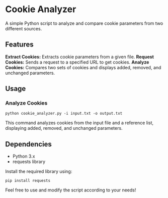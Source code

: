 # Cookie Analyzer
A simple Python script to analyze and compare cookie parameters from two different sources.

## Features
__Extract Cookies:__  Extracts cookie parameters from a given file.
__Request Cookies:__ Sends a request to a specified URL to get cookies.
__Analyze Cookies:__ Compares two sets of cookies and displays added, removed, and unchanged parameters.

## Usage
### Analyze Cookies

`python cookie_analyzer.py -i input.txt -o output.txt`

This command analyzes cookies from the input file and a reference list, displaying added, removed, and unchanged parameters.

## Dependencies
- Python 3.x
- requests library

Install the required library using:

` pip install requests `



Feel free to use and modify the script according to your needs!





